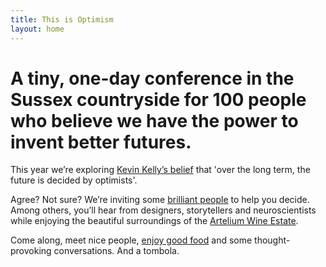 ```yaml
---
title: This is Optimism
layout: home
---
```


# A tiny, one-day conference in the Sussex countryside for 100 people who believe we have the power to invent better futures.

This year we’re exploring [Kevin Kelly’s belief](https://x.com/kevin2kelly/status/459723553642778624?lang=en-GB) that 'over the long term, the future is decided by optimists'.

Agree? Not sure? We’re inviting some [brilliant people](/speakers) to help you decide. Among others, you’ll hear from designers, storytellers and neuroscientists while enjoying the beautiful surroundings of the [Artelium Wine Estate](/venue). 

Come along, meet nice people, [enjoy good food](/food) and some thought-provoking conversations. And a tombola.
